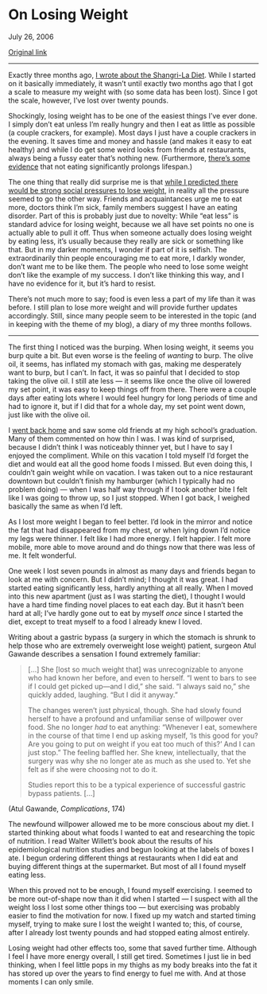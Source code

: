 On Losing Weight
================

July 26, 2006

[Original link](http://www.aaronsw.com/weblog/losingweight)

* * * * *

Exactly three months ago, [I wrote about the Shangri-La
Diet](http://www.aaronsw.com/weblog/miraclediet). While I started on it
basically immediately, it wasn’t until exactly two months ago that I got
a scale to measure my weight with (so some data has been lost). Since I
got the scale, however, I’ve lost over twenty pounds.

Shockingly, losing weight has to be one of the easiest things I’ve ever
done. I simply don’t eat unless I’m really hungry and then I eat as
little as possible (a couple crackers, for example). Most days I just
have a couple crackers in the evening. It saves time and money and
hassle (and makes it easy to eat healthy) and while I do get some weird
looks from friends at restaurants, always being a fussy eater that’s
nothing new. (Furthermore, [there’s some
evidence](http://www.blog.sethroberts.net/2006/06/22/meal-skipping-good-or-bad/)
that not eating significantly prolongs lifespan.)

The one thing that really did surprise me is that [while I predicted
there would be strong social pressures to lose
weight](http://www.aaronsw.com/weblog/fatfuture), in reality all the
pressure seemed to go the other way. Friends and acquaintances urge me
to eat more, doctors think I’m sick, family members suggest I have an
eating disorder. Part of this is probably just due to novelty: While
“eat less” is standard advice for losing weight, because we all have set
points no one is actually able to pull it off. Thus when someone
actually does losing weight by eating less, it’s usually because they
really are sick or something like that. But in my darker moments, I
wonder if part of it is selfish. The extraordinarily thin people
encouraging me to eat more, I darkly wonder, don’t want me to be like
them. The people who need to lose some weight don’t like the example of
my success. I don’t like thinking this way, and I have no evidence for
it, but it’s hard to resist.

There’s not much more to say; food is even less a part of my life than
it was before. I still plan to lose more weight and will provide further
updates accordingly. Still, since many people seem to be interested in
the topic (and in keeping with the theme of my blog), a diary of my
three months follows.

* * * * *

The first thing I noticed was the burping. When losing weight, it seems
you burp quite a bit. But even worse is the feeling of *wanting* to
burp. The olive oil, it seems, has inflated my stomach with gas, making
me desperately want to burp, but I can’t. In fact, it was so painful
that I decided to stop taking the olive oil. I still ate less — it seems
like once the olive oil lowered my set point, it was easy to keep things
off from there. There were a couple days after eating lots where I would
feel hungry for long periods of time and had to ignore it, but if I did
that for a whole day, my set point went down, just like with the olive
oil.

I [went back home](http://www.aaronsw.com/weblog/suburbia) and saw some
old friends at my high school’s graduation. Many of them commented on
how thin I was. I was kind of surprised, because I didn’t think I was
noticeably thinner yet, but I have to say I enjoyed the compliment.
While on this vacation I told myself I’d forget the diet and would eat
all the good home foods I missed. But even doing this, I couldn’t gain
weight while on vacation. I was taken out to a nice restaurant downtown
but couldn’t finish my hamburger (which I typically had no problem
doing) — when I was half way through if I took another bite I felt like
I was going to throw up, so I just stopped. When I got back, I weighed
basically the same as when I’d left.

As I lost more weight I began to feel better. I’d look in the mirror and
notice the fat that had disappeared from my chest, or when lying down
I’d notice my legs were thinner. I felt like I had more energy. I felt
happier. I felt more mobile, more able to move around and do things now
that there was less of me. It felt wonderful.

One week I lost seven pounds in almost as many days and friends began to
look at me with concern. But I didn’t mind; I thought it was great. I
had started eating significantly less, hardly anything at all really.
When I moved into this new apartment (just as I was starting the diet),
I thought I would have a hard time finding novel places to eat each day.
But it hasn’t been hard at all; I’ve hardly gone out to eat by myself
*once* since I started the diet, except to treat myself to a food I
already knew I loved.

Writing about a gastric bypass (a surgery in which the stomach is shrunk
to help those who are extremely overweight lose weight) patient, surgeon
Atul Gawande describes a sensation I found extremely familiar:

> […] She [lost so much weight that] was unrecognizable to anyone who
> had known her before, and even to herself. “I went to bars to see if I
> could get picked up—and I did,” she said. “I always said no,” she
> quickly added, laughing. “But I did it anyway.”
>
> The changes weren’t just physical, though. She had slowly found
> herself to have a profound and unfamiliar sense of willpower over
> food. She no longer *had* to eat anything: “Whenever I eat, somewhere
> in the course of that time I end up asking myself, ‘Is this good for
> you? Are you going to put on weight if you eat too much of this?’ And
> I can just stop.” The feeling baffled her. She knew, intellectually,
> that the surgery was why she no longer ate as much as she used to. Yet
> she felt as if she were choosing not to do it.
>
> Studies report this to be a typical experience of successful gastric
> bypass patients. […]

(Atul Gawande, *Complications*, 174)

The newfound willpower allowed me to be more conscious about my diet. I
started thinking about what foods I wanted to eat and researching the
topic of nutrition. I read Walter Willett’s book about the results of
his epidemiological nutrition studies and begun looking at the labels of
boxes I ate. I begun ordering different things at restaurants when I did
eat and buying different things at the supermarket. But most of all I
found myself eating less.

When this proved not to be enough, I found myself exercising. I seemed
to be more out-of-shape now than it did when I started — I suspect with
all the weight loss I lost some other things too — but exercising was
probably easier to find the motivation for now. I fixed up my watch and
started timing myself, trying to make sure I lost the weight I wanted
to; this, of course, after I already lost twenty pounds and had stopped
eating almost entirely.

Losing weight had other effects too, some that saved further time.
Although I feel I have more energy overall, I still get tired. Sometimes
I just lie in bed thinking, when I feel little pops in my thighs as my
body breaks into the fat it has stored up over the years to find energy
to fuel me with. And at those moments I can only smile.

